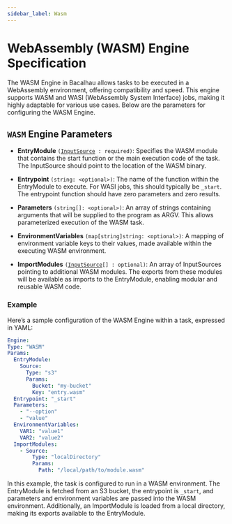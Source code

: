 ```yaml
---
sidebar_label: Wasm
---
```


# WebAssembly (WASM) Engine Specification
  
  The WASM Engine in Bacalhau allows tasks to be executed in a WebAssembly environment, offering compatibility and speed. This engine supports WASM and WASI (WebAssembly System Interface) jobs, making it highly adaptable for various use cases. Below are the parameters for configuring the WASM Engine.

## `WASM` Engine Parameters

- **EntryModule** `(`[`InputSource`](../../../setting-up/jobs/job-specification/input-source.md)` : required)`: Specifies the WASM module that contains the start function or the main execution code of the task. The InputSource should point to the location of the WASM binary.

- **Entrypoint** `(string: <optional>)`: The name of the function within the EntryModule to execute. For WASI jobs, this should typically be `_start`. The entrypoint function should have zero parameters and zero results.

- **Parameters** `(string[]: <optional>)`: An array of strings containing arguments that will be supplied to the program as ARGV. This allows parameterized execution of the WASM task.

- **EnvironmentVariables** `(map[string]string: <optional>)`: A mapping of environment variable keys to their values, made available within the executing WASM environment.

- **ImportModules** `(`[`InputSource`](../../../setting-up/jobs/job-specification/input-source.md)`[] : optional)`: An array of InputSources pointing to additional WASM modules. The exports from these modules will be available as imports to the EntryModule, enabling modular and reusable WASM code.

### Example

Here’s a sample configuration of the WASM Engine within a task, expressed in YAML:
  
  ```yaml
Engine:
  Type: "WASM"
  Params:
    EntryModule:
      Source:
        Type: "s3"
        Params:
          Bucket: "my-bucket"
          Key: "entry.wasm"
    Entrypoint: "_start"
    Parameters:
      - "--option"
      - "value"
    EnvironmentVariables:
      VAR1: "value1"
      VAR2: "value2"
    ImportModules:
      - Source:
          Type: "localDirectory"
          Params:
            Path: "/local/path/to/module.wasm"
  ```
  
  In this example, the task is configured to run in a WASM environment. The EntryModule is fetched from an S3 bucket, the entrypoint is `_start`, and parameters and environment variables are passed into the WASM environment. Additionally, an ImportModule is loaded from a local directory, making its exports available to the EntryModule.